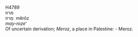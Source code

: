<body>
  <p>H4789<br>  מרוז  <br> מֵרוֹז  ‎  mêrôz  <br><i>may-roze‘ </i><br>Of uncertain derivation; <i>Meroz</i>, a place in Palestine: - Meroz.<br></p>
 </body>